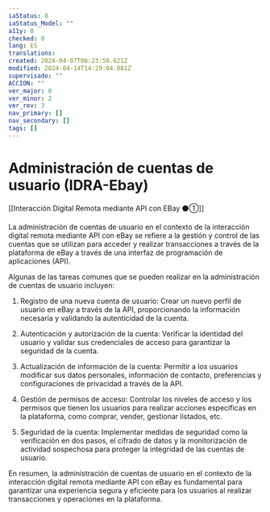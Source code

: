 ```yaml
---
iaStatus: 0
iaStatus_Model: ""
a11y: 0
checked: 0
lang: ES
translations: 
created: 2024-04-07T08:23:50.621Z
modified: 2024-04-14T14:29:04.081Z
supervisado: ""
ACCION: ""
ver_major: 0
ver_minor: 2
ver_rev: 3
nav_primary: []
nav_secondary: []
tags: []
---
```

# Administración de cuentas de usuario (IDRA-Ebay)

[[Interacción Digital Remota mediante API con EBay ⚫①]]

La administración de cuentas de usuario en el contexto de la interacción digital remota mediante API con eBay se refiere a la gestión y control de las cuentas que se utilizan para acceder y realizar transacciones a través de la plataforma de eBay a través de una interfaz de programación de aplicaciones (API).

Algunas de las tareas comunes que se pueden realizar en la administración de cuentas de usuario incluyen:

1. Registro de una nueva cuenta de usuario: Crear un nuevo perfil de usuario en eBay a través de la API, proporcionando la información necesaria y validando la autenticidad de la cuenta.

2. Autenticación y autorización de la cuenta: Verificar la identidad del usuario y validar sus credenciales de acceso para garantizar la seguridad de la cuenta.

3. Actualización de información de la cuenta: Permitir a los usuarios modificar sus datos personales, información de contacto, preferencias y configuraciones de privacidad a través de la API.

4. Gestión de permisos de acceso: Controlar los niveles de acceso y los permisos que tienen los usuarios para realizar acciones específicas en la plataforma, como comprar, vender, gestionar listados, etc.

5. Seguridad de la cuenta: Implementar medidas de seguridad como la verificación en dos pasos, el cifrado de datos y la monitorización de actividad sospechosa para proteger la integridad de las cuentas de usuario.

En resumen, la administración de cuentas de usuario en el contexto de la interacción digital remota mediante API con eBay es fundamental para garantizar una experiencia segura y eficiente para los usuarios al realizar transacciones y operaciones en la plataforma.
